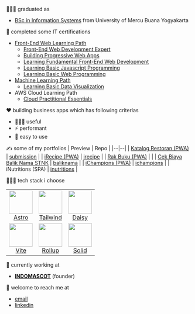 
👨🏻‍🎓 graduated as 
- [BSc in Information Systems](https://pddikti.kemdikbud.go.id/data_mahasiswa/QTEyRDFBODctRTA3RC00MDJGLUI3M0YtNzUxNTEzQTREQkY3) from University of Mercu Buana Yogyakarta

📄 completed some IT certifications
- [Front-End Web Learning Path](https://www.dicoding.com/learningpaths/22)
  - [Front-End Web Development Expert](https://www.dicoding.com/certificates/MEPJVN0G4P3V) 
  - [Building Progressive Web Apps](https://www.dicoding.com/certificates/GRX5G2N5YX0M) 
  - [Learning Fundamental Front-End Web Development](https://www.dicoding.com/certificates/OQLZ9LWLDP5D) 
  - [Learning Basic Javascript Programming](https://www.dicoding.com/certificates/2VX31QMVNZYQ) 
  - [Learning Basic Web Programming](https://www.dicoding.com/certificates/QEYX4588OZDL) 
- [Machine Learning Path](https://www.dicoding.com/learningpaths/30)
  - [Learning Basic Data Visualization](https://www.dicoding.com/certificates/ERZRGEYRQPYV)
- AWS Cloud Learning Path 
  - [Cloud Practitional Essentials](https://www.dicoding.com/certificates/07Z6L78MMPQR) 

❤️ building business apps which has following criterias
- 👨‍👩‍👧 useful
- ⚡️ performant
- 📱 easy to use

✍️ some of my portfolios 
| Preview | Repo |
|--|--|
| [Katalog Restoran (PWA)](https://katalog-restoran-pwa.pages.dev/) | [submission](https://github.com/jamaluddinrumi/jamaluddinrumi/submission) |
| [iRecipe (PWA)](https://irecipe.jamal.indomascot.com/) | [irecipe](https://github.com/jamaluddinrumi/jamaluddinrumi/irecipe) |
| [Rak Buku (PWA)](https://rakbuku.pages.dev/) | |
| [Cek Biaya Balik Nama STNK](https://baliknama.pages.dev/) | [baliknama](https://github.com/jamaluddinrumi/jamaluddinrumi/submission) |
| [iChampions (PWA)](https://ichampions.pages.dev/) | [ichampions](https://github.com/jamaluddinrumi/jamaluddinrumi/ichampions) |
| iNutritions (SPA) | [inutritions](https://github.com/jamaluddinrumi/jamaluddinrumi/inutritions) |

👨🏻‍💻 tech stack i choose

<table>
  <tbody>
    <tr valign="top">
      <td width="33%" align="center">
        <img height="64px" src="https://cdn.svgporn.com/logos/astro-icon.svg" />
        <br />
        <a href="https://astro.build"><span>Astro</span></a>
      </td>
      <td width="33%" align="center">
        <img height="64px" src="https://cdn.svgporn.com/logos/tailwindcss-icon.svg" />
        <br />
        <a href="https://tailwindcss.com/"><span>Tailwind</span></a>
      </td>
      <td width="33%" align="center">
        <img height="64px" src="https://www.svgrepo.com/show/79473/sunflower.svg" />
        <br />
        <a href="https://daisyui.com/"><span>Daisy</span></a>
      </td>
    </tr>
    <tr valign="top">
      <td width="33%" align="center">
        <img height="64px" src="https://cdn.svgporn.com/logos/vitejs.svg" />
        <br />
        <a href="https://vitejs.dev/"><span>Vite</span></a>
      </td>
      <td width="33%" align="center">
        <img height="64px" src="https://cdn.svgporn.com/logos/rollupjs.svg" />
        <br />
        <a href="https://rollupjs.org/"><span>Rollup</span></a>
      </td>
      <td width="33%" align="center">
        <img height="64px" src="https://cdn.svgporn.com/logos/solidjs-icon.svg" />
        <br />
        <a href="https://www.solidjs.com/"><span>Solid</span></a>
      </td>
    </tr>
  </tbody>
</table>

💼 currently working at 
- [**INDOMASCOT**](https://www.indomascot.com/?utm_source=github) (founder)

📩 welcome to reach me at 
- [email](mailto:jamal@indomascot.com)
- [linkedin](https://www.linkedin.com/in/jamaluddinrumi/?utm_source=github)
